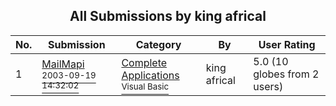 ﻿<div align="center">

## All Submissions by king africal

</div>

No.  | Submission | Category | By   | User Rating
---- | ---------- | -------- | ---- | -----------
1 | [MailMapi<br /><sup>2003-09-19 14:32:02</sup>](https://github.com/Planet-Source-Code/king-africal-mailmapi__1-48635) | [Complete Applications<br /><sup>Visual Basic</sup>](../ByCategory/complete-applications__1-27.md) | king africal | 5.0 (10 globes from 2 users)
